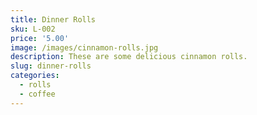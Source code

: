 ```yaml
---
title: Dinner Rolls
sku: L-002
price: '5.00'
image: /images/cinnamon-rolls.jpg
description: These are some delicious cinnamon rolls.
slug: dinner-rolls
categories:
  - rolls
  - coffee
---
```


